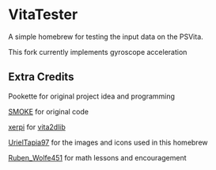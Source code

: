 VitaTester
==================

A simple homebrew for testing the input data on the PSVita.

This fork currently implements gyroscope acceleration 

## Extra Credits

Pookette for original project idea and programming

[SMOKE](https://github.com/NamelessGhoul0) for original code

[xerpi](https://github.com/xerpi) for [vita2dlib](https://github.com/xerpi/vita2dlib)

[UrielTapia97](https://twitter.com/UrielTapia97) for the images and icons used in this homebrew

[Ruben_Wolfe451](https://twitter.com/Ruben_Wolfe451) for math lessons and encouragement
